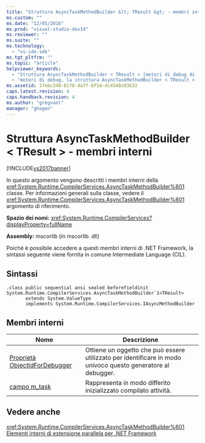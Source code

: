 ```yaml
---
title: "Struttura AsyncTaskMethodBuilder &lt; TResult &gt; - membri interni | Microsoft Docs"
ms.custom: ""
ms.date: "12/05/2016"
ms.prod: "visual-studio-dev14"
ms.reviewer: ""
ms.suite: ""
ms.technology: 
  - "vs-ide-sdk"
ms.tgt_pltfrm: ""
ms.topic: "article"
helpviewer_keywords: 
  - "Struttura AsyncTaskMethodBuilder < TResult > [motori di debug di .NET Framework]"
  - "motori di debug, la struttura AsyncTaskMethodBuilder < TResult > [.NET Framework]"
ms.assetid: 17ebc340-8170-4aff-bf54-dc4548c83632
caps.latest.revision: 4
caps.handback.revision: 4
ms.author: "gregvanl"
manager: "ghogen"
---
```

# Struttura AsyncTaskMethodBuilder &lt; TResult &gt; - membri interni
[!INCLUDE[vs2017banner](../../code-quality/includes/vs2017banner.md)]

In questo argomento vengono descritti i membri interni della <xref:System.Runtime.CompilerServices.AsyncTaskMethodBuilder%601> classe. Per informazioni generali sulla classe, vedere il <xref:System.Runtime.CompilerServices.AsyncTaskMethodBuilder%601> argomento di riferimento.  
  
 **Spazio dei nomi:** <xref:System.Runtime.CompilerServices?displayProperty=fullName>  
  
 **Assembly:** mscorlib \(in mscorlib. dll\)  
  
 Poiché è possibile accedere a questi membri interni di .NET Framework, la sintassi seguente viene fornita in comune Intermediate Language \(CIL\).  
  
## Sintassi  
  
```  
.class public sequential ansi sealed beforefieldinit System.Runtime.CompilerServices.AsyncTaskMethodBuilder`1<TResult>  
       extends System.ValueType  
       implements System.Runtime.CompilerServices.IAsyncMethodBuilder  
```  
  
## Membri interni  
  
|Nome|Descrizione|  
|----------|-----------------|  
|[Proprietà ObjectIdForDebugger](../../extensibility/debugger/asynctaskmethodbuilder-tresult-objectidfordebugger-property.md)|Ottiene un oggetto che può essere utilizzato per identificare in modo univoco questo generatore al debugger.|  
|[campo m\_task](../../extensibility/debugger/asynctaskmethodbuilder-tresult-m-task-field.md)|Rappresenta in modo differito inizializzato compilato attività.|  
  
## Vedere anche  
 <xref:System.Runtime.CompilerServices.AsyncTaskMethodBuilder%601>   
 [Elementi interni di estensione parallela per .NET Framework](../../extensibility/debugger/parallel-extension-internals-for-the-dotnet-framework.md)